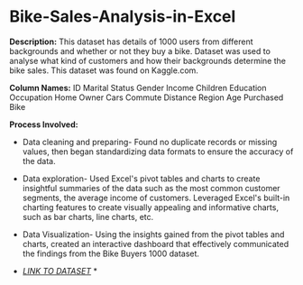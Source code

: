 # Bike-Sales-Analysis-in-Excel

**Description:** This dataset has details of 1000 users from different backgrounds and whether or not they buy a bike. Dataset was used to analyse what kind of customers and how their backgrounds determine the bike sales. This dataset was found on Kaggle.com.

**Column Names:**
ID 
Marital Status 
Gender
Income 
Children
Education
Occupation
Home Owner
Cars
Commute Distance
Region
Age
Purchased Bike  

**Process Involved:**

- Data cleaning and preparing- Found no duplicate records or missing values, then began standardizing data formats to ensure the accuracy of the data. 
* Data exploration- Used Excel's pivot tables and charts to create insightful summaries of the data such as the most common customer segments, the average income of customers. Leveraged Excel's built-in charting features to create visually appealing and informative charts, such as bar charts, line charts, etc. 
- Data Visualization- Using the insights gained from the pivot tables and charts, created an interactive dashboard that effectively communicated the findings from the Bike Buyers 1000 dataset. 

* *[LINK TO DATASET](https://www.kaggle.com/datasets/heeraldedhia/bike-buyers)* *
